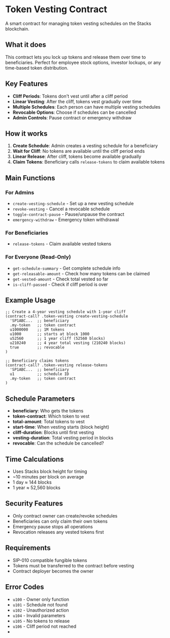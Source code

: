 # Token Vesting Contract

A smart contract for managing token vesting schedules on the Stacks blockchain.

## What it does

This contract lets you lock up tokens and release them over time to beneficiaries. Perfect for employee stock options, investor lockups, or any time-based token distribution.

## Key Features

- **Cliff Periods**: Tokens don't vest until after a cliff period
- **Linear Vesting**: After the cliff, tokens vest gradually over time
- **Multiple Schedules**: Each person can have multiple vesting schedules
- **Revocable Options**: Choose if schedules can be cancelled
- **Admin Controls**: Pause contract or emergency withdraw

## How it works

1. **Create Schedule**: Admin creates a vesting schedule for a beneficiary
2. **Wait for Cliff**: No tokens are available until the cliff period ends
3. **Linear Release**: After cliff, tokens become available gradually
4. **Claim Tokens**: Beneficiary calls `release-tokens` to claim available tokens

## Main Functions

### For Admins

- `create-vesting-schedule` - Set up a new vesting schedule
- `revoke-vesting` - Cancel a revocable schedule
- `toggle-contract-pause` - Pause/unpause the contract
- `emergency-withdraw` - Emergency token withdrawal

### For Beneficiaries

- `release-tokens` - Claim available vested tokens

### For Everyone (Read-Only)

- `get-schedule-summary` - Get complete schedule info
- `get-releasable-amount` - Check how many tokens can be claimed
- `get-vested-amount` - Check total vested so far
- `is-cliff-passed` - Check if cliff period is over

## Example Usage

```clarity
;; Create a 4-year vesting schedule with 1-year cliff
(contract-call? .token-vesting create-vesting-schedule
  'SP1ABC...  ;; beneficiary
  .my-token   ;; token contract
  u1000000    ;; 1M tokens
  u1000       ;; starts at block 1000
  u52560      ;; 1 year cliff (52560 blocks)
  u210240     ;; 4 year total vesting (210240 blocks)
  true        ;; revocable
)

;; Beneficiary claims tokens
(contract-call? .token-vesting release-tokens
  'SP1ABC...  ;; beneficiary
  u1          ;; schedule ID
  .my-token   ;; token contract
)
```

## Schedule Parameters

- **beneficiary**: Who gets the tokens
- **token-contract**: Which token to vest
- **total-amount**: Total tokens to vest
- **start-time**: When vesting starts (block height)
- **cliff-duration**: Blocks until first vesting
- **vesting-duration**: Total vesting period in blocks
- **revocable**: Can the schedule be cancelled?

## Time Calculations

- Uses Stacks block height for timing
- ~10 minutes per block on average
- 1 day ≈ 144 blocks
- 1 year ≈ 52,560 blocks

## Security Features

- Only contract owner can create/revoke schedules
- Beneficiaries can only claim their own tokens
- Emergency pause stops all operations
- Revocation releases any vested tokens first

## Requirements

- SIP-010 compatible fungible tokens
- Tokens must be transferred to the contract before vesting
- Contract deployer becomes the owner

## Error Codes

- `u100` - Owner only function
- `u101` - Schedule not found
- `u102` - Unauthorized action
- `u104` - Invalid parameters
- `u105` - No tokens to release
- `u106` - Cliff period not reached
-
